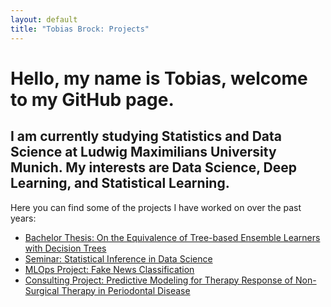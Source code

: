 ```yaml
---
layout: default
title: "Tobias Brock: Projects"
---
```


# Hello, my name is Tobias, welcome to my GitHub page.

## I am currently studying Statistics and Data Science at Ludwig Maximilians University Munich. My interests are Data Science, Deep Learning, and Statistical Learning.

Here you can find some of the projects I have worked on over the past years:

- [Bachelor Thesis: On the Equivalence of Tree-based Ensemble Learners with Decision Trees](https://github.com/Tobias-Brock/tree-equivalence-thesis)
- [Seminar: Statistical Inference in Data Science](https://github.com/Tobias-Brock/sids-seminar)
- [MLOps Project: Fake News Classification](https://github.com/Tobias-Brock/fake-news-classification)
- [Consulting Project: Predictive Modeling for Therapy Response of Non-Surgical Therapy in Periodontal Disease](https://github.com/Tobias-Brock/pa-modeling)

